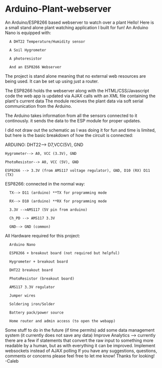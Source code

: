# Arduino-Plant-webserver
An Arduino/ESP8266 based webserver to watch over a plant
Hello! 
Here is a small stand alone plant watching application I built for fun!
An Arduino Nano is equipped with:
  
      A DHT22 Temperature/Humidity sensor
      
      A Soil Hygrometer
      
      A photoresistor
      
      And an ESP8266 Webserver

The project is stand alone meaning that no external web resources are being used.
It can be set up using just a router.

The ESP8266 holds the webserver along with the HTML/CSS/Javascript code 
    the web app is updated via AJAX calls with an XML file containing the plant's current data
    The module recieves the plant data via soft serial communication from the Arduino.
    
The Arduino takes information from all the sensors connected to it continously.
  it sends the data to the ESP module for proper updates.
 
I did not draw out the schematic as I was doing it for fun and time is limited,
but here is the basic breakdown of how the circuit is connected:

ARDUINO:
    DHT22--> D7,VCC(5V), GND
    
    Hygrometer--> A0, VCC (3.3V), GND
    
    PhotoResistor--> A0, VCC (5V), GND
    
    ESP8266 --> 3.3V (from AMS117 voltage regulator), GND, D10 (RX) D11 (TX)
    
ESP8266:
    connected in the normal way:
    
      TX--> D11 (arduino) **TX for programming mode
      
      RX--> D10 (arduino) **RX for programming mode
      
      3.3V -->AMS117 (5V pin from arduino)
      
      Ch_PD --> AMS117 3.3V
      
      GND--> GND (common)
      
All Hardware required for this project:

      Arduino Nano
      
      ESP8266 + breakout board (not required but helpful)
      
      Hygrometer + breakout board
      
      DHT22 breakout board
      
      PhotoResistor (breakout board)
      
      AMS117 3.3V regulator
      
      Jumper wires
      
      Soldering iron/Solder
      
      Battery pack/power source
      
      Home router and admin access (to open the webapp)
      
 
 Some stuff to do in the future (if time permits)
      add some data management system (it currently does not save any data)
      Improve Analytics 
      --> currently there are a few if statements 
            that convert the raw input to something 
            more readable by a human, but as with everything it can be improved.
      Implement websockets instead of AJAX polling
 If you have any suggestions, questions, comments or concerns please feel free to let me know!
 Thanks for looking!
 -Caleb
